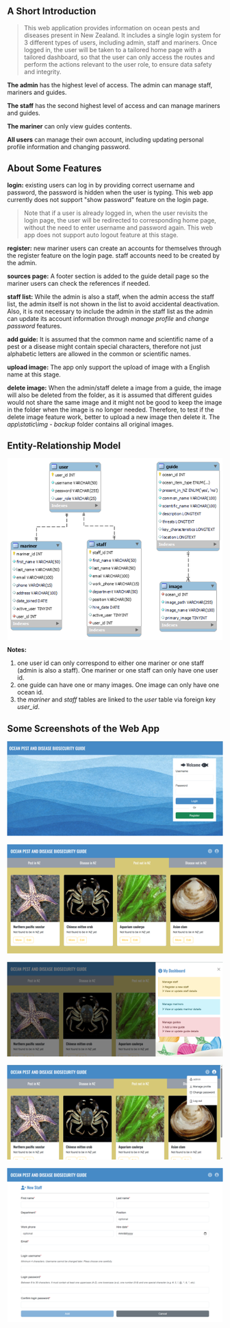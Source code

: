 ## A Short Introduction

> This web application provides information on ocean pests and diseases present in New Zealand. It includes a single login system for 3 different types of users, including admin, staff and mariners. Once logged in, the user will be taken to a tailored home page with a tailored dashboard, so that the user can only access the routes and perform the actions relevant to the user role, to ensure data safety and integrity. 

**The admin** has the highest level of access. The admin can manage staff, mariners and guides.

**The staff** has the second highest level of access and can manage mariners and guides. 

**The mariner** can only view guides contents. 

**All users** can manage their own account, including updating personal profile information and changing password.

## About Some Features

**login:** existing users can log in by providing correct username and password, the password is hidden when the user is typing. This web app currently does not support "show password" feature on the login page.

> Note that if a user is already logged in, when the user revisits the login page, the user will be redirected to corresponding home page, without the need to enter username and password again. This web app does not support auto logout feature at this stage.

**register:** new mariner users can create an accounts for themselves through the register feature on the login page. staff accounts need to be created by the admin.

**sources page:** A footer section is added to the guide detail page so the mariner users can check the references if needed.

**staff list:** While the admin is also a staff, when the admin access the staff list, the admin itself is not shown in the list to avoid accidental deactivation. Also, it is not necessary to include the admin in the staff list as the admin can update its account information through *manage profile* and *change password* features.

**add guide:** It is assumed that the common name and scientific name of a pest or a disease might contain special characters, therefore not just alphabetic letters are allowed in the common or scientific names. 

**upload image:** The app only support the upload of image with a English name at this stage.

**delete image:** When the admin/staff delete a image from a guide, the image will also be deleted from the folder, as it is assumed that different guides would not share the same image and it might not be good to keep the image in the folder when the image is no longer needed. Therefore, to test if the delete image feature work, better to upload a new image then delete it. The *app\static\img - backup* folder contains all original images. 

## Entity-Relationship Model
 <img src="app\static\img\database_structure.png" alt="database_structure" align=center />

**Notes:**
1. one user id can only correspond to either one mariner or one staff (admin is also a staff). One mariner or one staff can only have one user id. 
2. one guide can have one or many images. One image can only have one ocean id. 
3. the *mariner* and *staff* tables are linked to the *user* table via foreign key *user_id*.

## Some Screenshots of the Web App
<img src="app\static\login.png" alt="login_page" align=center style="margin-bottom: 20px;" />

<img src="app\static\homepage.png" alt="home_page" align=center style="margin-bottom: 20px;" />

<img src="app\static\dashboard.png" alt="dashboard_page" align=center style="margin-bottom: 20px;" />

<img src="app\static\logout.png" alt="logout_page" align=center style="margin-bottom: 20px;" />

<img src="app\static\new_staff.png" alt="new_staff_page" align=center style="margin-bottom: 20px;" />
